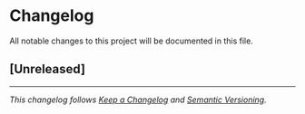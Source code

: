 # Changelog

All notable changes to this project will be documented in this file.

## [Unreleased]

---

*This changelog follows [Keep a Changelog](https://keepachangelog.com/en/1.0.0/) and [Semantic Versioning](https://semver.org/spec/v2.0.0.html).*